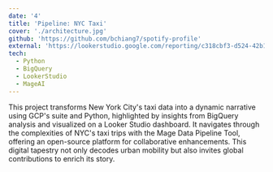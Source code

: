 ```yaml
---
date: '4'
title: 'Pipeline: NYC Taxi'
cover: './architecture.jpg'
github: 'https://github.com/bchiang7/spotify-profile'
external: 'https://lookerstudio.google.com/reporting/c318cbf3-d524-42b1-8444-cdfbe3606f59/page/SSCVD'
tech:
  - Python
  - BigQuery
  - LookerStudio
  - MageAI
---
```


This project transforms New York City's taxi data into a dynamic narrative using GCP's suite and Python, highlighted by insights from BigQuery analysis and visualized on a Looker Studio dashboard. It navigates through the complexities of NYC's taxi trips with the Mage Data Pipeline Tool, offering an open-source platform for collaborative enhancements. This digital tapestry not only decodes urban mobility but also invites global contributions to enrich its story.
